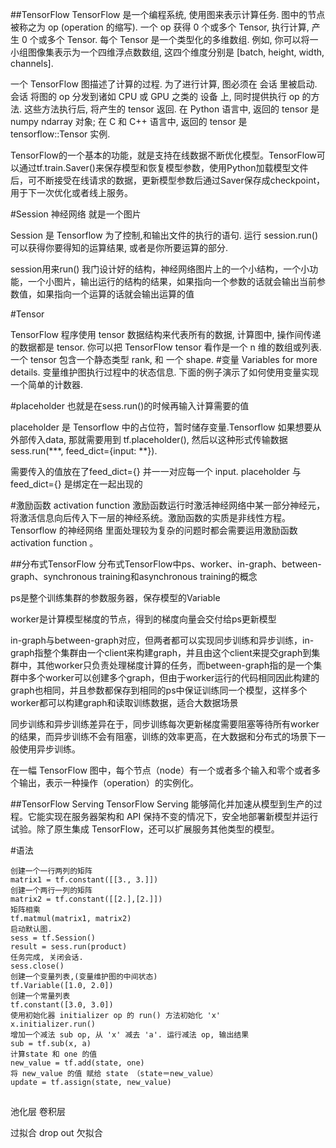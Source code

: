 ##TensorFlow 
TensorFlow 是一个编程系统, 使用图来表示计算任务. 图中的节点被称之为 op (operation 的缩写). 一个 op 获得 0 个或多个 Tensor, 执行计算, 产生 0 个或多个 Tensor. 每个 Tensor 是一个类型化的多维数组. 例如, 你可以将一小组图像集表示为一个四维浮点数数组, 这四个维度分别是 [batch, height, width, channels].

一个 TensorFlow 图描述了计算的过程. 为了进行计算, 图必须在 会话 里被启动. 会话 将图的 op 分发到诸如 CPU 或 GPU 之类的 设备 上, 同时提供执行 op 的方法. 这些方法执行后, 将产生的 tensor 返回. 在 Python 语言中, 返回的 tensor 是 numpy ndarray 对象; 在 C 和 C++ 语言中, 返回的 tensor 是 tensorflow::Tensor 实例.



TensorFlow的一个基本的功能，就是支持在线数据不断优化模型。TensorFlow可以通过tf.train.Saver()来保存模型和恢复模型参数，使用Python加载模型文件后，可不断接受在线请求的数据，更新模型参数后通过Saver保存成checkpoint，用于下一次优化或者线上服务。



#Session
神经网络 就是一个图片

 Session 是 Tensorflow 为了控制,和输出文件的执行的语句. 运行 session.run() 可以获得你要得知的运算结果, 或者是你所要运算的部分.
 
 session用来run() 我门设计好的结构，神经网络图片上的一个小结构，一个小功能，一个小图片，输出运行的结构的结果，如果指向一个参数的话就会输出当前参数值，如果指向一个运算的话就会输出运算的值
 

#Tensor

TensorFlow 程序使用 tensor 数据结构来代表所有的数据, 计算图中, 操作间传递的数据都是 tensor. 你可以把 TensorFlow tensor 看作是一个 n 维的数组或列表. 一个 tensor 包含一个静态类型 rank, 和 一个 shape. 
#变量
Variables for more details. 变量维护图执行过程中的状态信息. 下面的例子演示了如何使用变量实现一个简单的计数器. 


#placeholder
也就是在sess.run()的时候再输入计算需要的值

 placeholder 是 Tensorflow 中的占位符，暂时储存变量.Tensorflow 如果想要从外部传入data, 那就需要用到 tf.placeholder(), 然后以这种形式传输数据 sess.run(***, feed_dict={input: **}).
 
 需要传入的值放在了feed_dict={} 并一一对应每一个 input. placeholder 与 feed_dict={} 是绑定在一起出现的
 
#激励函数 activation function
 激励函数运行时激活神经网络中某一部分神经元，将激活信息向后传入下一层的神经系统。激励函数的实质是非线性方程。 Tensorflow 的神经网络 里面处理较为复杂的问题时都会需要运用激励函数 activation function 。
 
##分布式TensorFlow
分布式TensorFlow中ps、worker、in-graph、between-graph、synchronous training和asynchronous training的概念

ps是整个训练集群的参数服务器，保存模型的Variable

worker是计算模型梯度的节点，得到的梯度向量会交付给ps更新模型

in-graph与between-graph对应，但两者都可以实现同步训练和异步训练，in-graph指整个集群由一个client来构建graph，并且由这个client来提交graph到集群中，其他worker只负责处理梯度计算的任务，而between-graph指的是一个集群中多个worker可以创建多个graph，但由于worker运行的代码相同因此构建的graph也相同，并且参数都保存到相同的ps中保证训练同一个模型，这样多个worker都可以构建graph和读取训练数据，适合大数据场景

同步训练和异步训练差异在于，同步训练每次更新梯度需要阻塞等待所有worker的结果，而异步训练不会有阻塞，训练的效率更高，在大数据和分布式的场景下一般使用异步训练。


在一幅 TensorFlow 图中，每个节点（node）有一个或者多个输入和零个或者多个输出，表示一种操作（operation）的实例化。

##TensorFlow Serving
TensorFlow Serving 能够简化并加速从模型到生产的过程。它能实现在服务器架构和 API 保持不变的情况下，安全地部署新模型并运行试验。除了原生集成 TensorFlow，还可以扩展服务其他类型的模型。

#语法
```
创建一个一行两列的矩阵
matrix1 = tf.constant([[3., 3.]])
创建一个两行一列的矩阵
matrix2 = tf.constant([[2.],[2.]])
矩阵相乘
tf.matmul(matrix1, matrix2)
启动默认图.
sess = tf.Session()
result = sess.run(product)
任务完成, 关闭会话.
sess.close()
创建一个变量列表,(变量维护图的中间状态)
tf.Variable([1.0, 2.0])
创建一个常量列表
tf.constant([3.0, 3.0])
使用初始化器 initializer op 的 run() 方法初始化 'x' 
x.initializer.run()
增加一个减法 sub op, 从 'x' 减去 'a'. 运行减法 op, 输出结果 
sub = tf.sub(x, a)
计算state 和 one 的值
new_value = tf.add(state, one)
将 new_value 的值 赋给 state （state＝new_value）
update = tf.assign(state, new_value)
```


## 
池化层
卷积层

过拟合 drop out
欠拟合



